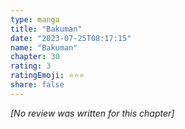 ```yaml
---
type: manga
title: "Bakuman"
date: "2023-07-25T08:17:15"
name: "Bakuman"
chapter: 30
rating: 3
ratingEmoji: ⭐️⭐️⭐️
share: false
---
```


*[No review was written for this chapter]*
